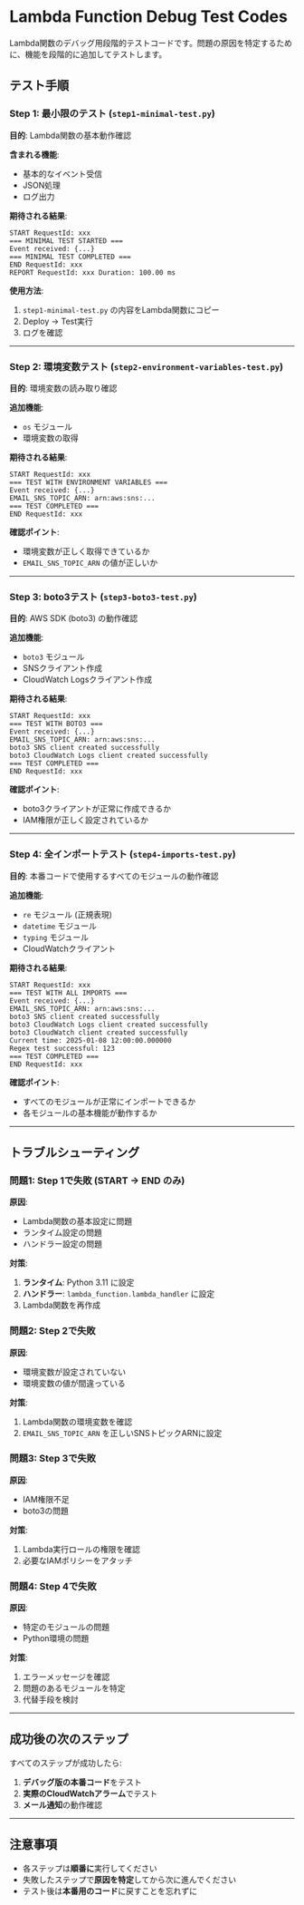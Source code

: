 # Lambda Function Debug Test Codes

Lambda関数のデバッグ用段階的テストコードです。問題の原因を特定するために、機能を段階的に追加してテストします。

## テスト手順

### Step 1: 最小限のテスト (`step1-minimal-test.py`)

**目的**: Lambda関数の基本動作確認

**含まれる機能**:
- 基本的なイベント受信
- JSON処理
- ログ出力

**期待される結果**:
```
START RequestId: xxx
=== MINIMAL TEST STARTED ===
Event received: {...}
=== MINIMAL TEST COMPLETED ===
END RequestId: xxx
REPORT RequestId: xxx Duration: 100.00 ms
```

**使用方法**:
1. `step1-minimal-test.py` の内容をLambda関数にコピー
2. Deploy → Test実行
3. ログを確認

---

### Step 2: 環境変数テスト (`step2-environment-variables-test.py`)

**目的**: 環境変数の読み取り確認

**追加機能**:
- `os` モジュール
- 環境変数の取得

**期待される結果**:
```
START RequestId: xxx
=== TEST WITH ENVIRONMENT VARIABLES ===
Event received: {...}
EMAIL_SNS_TOPIC_ARN: arn:aws:sns:...
=== TEST COMPLETED ===
END RequestId: xxx
```

**確認ポイント**:
- 環境変数が正しく取得できているか
- `EMAIL_SNS_TOPIC_ARN` の値が正しいか

---

### Step 3: boto3テスト (`step3-boto3-test.py`)

**目的**: AWS SDK (boto3) の動作確認

**追加機能**:
- `boto3` モジュール
- SNSクライアント作成
- CloudWatch Logsクライアント作成

**期待される結果**:
```
START RequestId: xxx
=== TEST WITH BOTO3 ===
Event received: {...}
EMAIL_SNS_TOPIC_ARN: arn:aws:sns:...
boto3 SNS client created successfully
boto3 CloudWatch Logs client created successfully
=== TEST COMPLETED ===
END RequestId: xxx
```

**確認ポイント**:
- boto3クライアントが正常に作成できるか
- IAM権限が正しく設定されているか

---

### Step 4: 全インポートテスト (`step4-imports-test.py`)

**目的**: 本番コードで使用するすべてのモジュールの動作確認

**追加機能**:
- `re` モジュール (正規表現)
- `datetime` モジュール
- `typing` モジュール
- CloudWatchクライアント

**期待される結果**:
```
START RequestId: xxx
=== TEST WITH ALL IMPORTS ===
Event received: {...}
EMAIL_SNS_TOPIC_ARN: arn:aws:sns:...
boto3 SNS client created successfully
boto3 CloudWatch Logs client created successfully
boto3 CloudWatch client created successfully
Current time: 2025-01-08 12:00:00.000000
Regex test successful: 123
=== TEST COMPLETED ===
END RequestId: xxx
```

**確認ポイント**:
- すべてのモジュールが正常にインポートできるか
- 各モジュールの基本機能が動作するか

---

## トラブルシューティング

### 問題1: Step 1で失敗 (START → END のみ)

**原因**: 
- Lambda関数の基本設定に問題
- ランタイム設定の問題
- ハンドラー設定の問題

**対策**:
1. **ランタイム**: Python 3.11 に設定
2. **ハンドラー**: `lambda_function.lambda_handler` に設定
3. Lambda関数を再作成

### 問題2: Step 2で失敗

**原因**: 
- 環境変数が設定されていない
- 環境変数の値が間違っている

**対策**:
1. Lambda関数の環境変数を確認
2. `EMAIL_SNS_TOPIC_ARN` を正しいSNSトピックARNに設定

### 問題3: Step 3で失敗

**原因**: 
- IAM権限不足
- boto3の問題

**対策**:
1. Lambda実行ロールの権限を確認
2. 必要なIAMポリシーをアタッチ

### 問題4: Step 4で失敗

**原因**: 
- 特定のモジュールの問題
- Python環境の問題

**対策**:
1. エラーメッセージを確認
2. 問題のあるモジュールを特定
3. 代替手段を検討

---

## 成功後の次のステップ

すべてのステップが成功したら:

1. **デバッグ版の本番コード**をテスト
2. **実際のCloudWatchアラーム**でテスト
3. **メール通知**の動作確認

---

## 注意事項

- 各ステップは**順番に**実行してください
- 失敗したステップで**原因を特定**してから次に進んでください
- テスト後は**本番用のコード**に戻すことを忘れずに